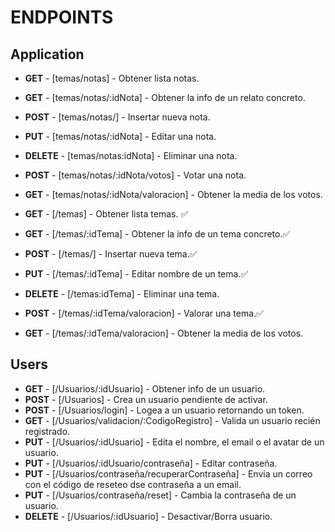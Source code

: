 # ENDPOINTS

## Application

- **GET** - [temas/notas] - Obtener lista notas.
- **GET** - [temas/notas/:idNota] - Obtener la info de un relato concreto.
- **POST** - [temas/notas/] - Insertar nueva nota.
- **PUT** - [temas/notas/:idNota] - Editar una nota.
- **DELETE** - [temas/notas:idNota] - Eliminar una nota.
- **POST** - [temas/notas/:idNota/votos] - Votar una nota.
- **GET** - [temas/notas/:idNota/valoracion] - Obtener la media de los votos.

- **GET** - [/temas] - Obtener lista temas. ✅
- **GET** - [/temas/:idTema] - Obtener la info de un tema concreto.✅
- **POST** - [/temas/] - Insertar nueva tema.✅
- **PUT** - [/temas/:idTema] - Editar nombre de un tema.✅
- **DELETE** - [/temas:idTema] - Eliminar una tema.
- **POST** - [/temas/:idTema/valoracion] - Valorar una tema.✅
- **GET** - [/temas/:idTema/valoracion] - Obtener la media de los votos.

## Users

- **GET** - [/Usuarios/:idUsuario] - Obtener info de un usuario.
- **POST** - [/Usuarios] - Crea un usuario pendiente de activar.
- **POST** - [/Usuarios/login] - Logea a un usuario retornando un token.
- **GET** - [/Usuarios/validacion/:CodigoRegistro] - Valida un usuario recién registrado.
- **PUT** - [/Usuarios/:idUsuario] - Edita el nombre, el email o el avatar de un usuario.
- **PUT** - [/Usuarios/:idUsuario/contraseña] - Editar contraseña.
- **PUT** - [/Usuarios/contraseña/recuperarContraseña] - Envia un correo con el código de reseteo dse contraseña a un email.
- **PUT** - [/Usuarios/contraseña/reset] - Cambia la contraseña de un usuario.
- **DELETE** - [/Usuarios/:idUsuario] - Desactivar/Borra usuario. 
